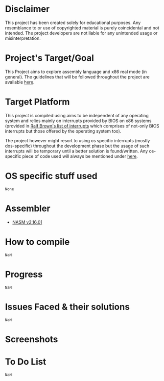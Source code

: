 # Disclaimer

This project has been created solely for educational purposes. Any resemblance to or use of copyrighted material is purely coincidental and not intended. The project developers are not liable for any unintended usage or misinterpretation.


# Project's Target/Goal
This Project aims to explore assembly language and x86 real mode (in general). The guidelines that will be followed throughout the project are available [here](documents/project_guidelines.pdf).

# Target Platform
This project is compiled using aims to be independent of any operating system and relies mainly on interrupts provided by BIOS on x86 systems (provided in [Ralf Brown's list of interrupts](https://www.cs.cmu.edu/~ralf/files.html) which comprises of not-only BIOS interrupts but those offered by the operating system too).

The project however might resort to using os specific interrupts (mostly dos-specific) throughout the development phase but the usage of such interrupts will be temporary until a better solution is found/written. Any os-specific piece of code used will always be mentioned under [here](#os-specific-stuff-used).

# OS specific stuff used
    None

# Assembler
- [NASM v2.16.01](https://www.nasm.us/pub/nasm/releasebuilds/2.16.01/)

# How to compile
    NaN

# Progress
    NaN

# Issues Faced & their solutions
    NaN

# Screenshots


# To Do List
    NaN